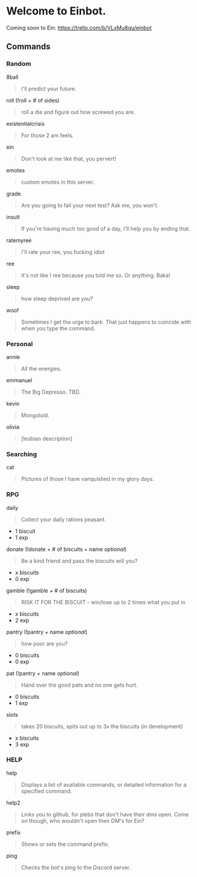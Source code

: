 # Welcome to Einbot.

Coming soon to Ein: 
https://trello.com/b/VLxMu8qu/einbot

## Commands

### Random </h3>

8ball
> I'll predict your future.

roll (!roll + # of sides)
> roll a die and figure out how screwed you are.

existentialcrisis
> For those 2 am feels.

ein
> Don't look at me like that, you pervert!

emotes
> custom emotes in this server.

grade
> Are you going to fail your next test? Ask me, you won't.

insult
> If you're having much too good of a day, I'll help you by ending that.

ratemyree
> I'll rate your ree, you fucking idiot

ree
> It's not like I ree because you told me so. Or anything. Baka!

sleep
> how sleep deprived are you?

woof
> Sometimes I get the urge to bark. That just happens to coincide with when you type the command.

### Personal </h3>

annie
> All the energies.

emmanuel
> The Big Depresso. TBD.

kevin
> Mongoloid.

olivia
> [lesbian description]

### Searching 

cat
> Pictures of those I have vanquished in my glory days.

### RPG 

daily
> Collect your daily rations peasant.
+ 1 biscuit
+ 1 exp 

donate (!donate + # of biscuits + name *optional*)
> Be a kind friend and pass the biscuits will you?
+ x biscuits
+ 0 exp 

gamble (!gamble + # of biscuits)
> RISK IT FOR THE BISCUIT - win/lose up to 2 times what you put in
+ x biscuits
+ 2 exp 

pantry (!pantry + name *optional*)
>how poor are you?
+ 0 biscuits
+ 0 exp 

pat (!pantry + name *optional*)
> Hand over the good pats and no one gets hurt.
+ 0 biscuits
+ 1 exp 

slots 
> takes 20 biscuits, spits out up to 3x the biscuits (in development)
+ x biscuits
+ 3 exp 

### HELP 

help
> Displays a list of available commands, or detailed information for a specified command.

help2
> Links you to github, for plebs that don't have their dms open. Come on though, who wouldn't open their DM's for Ein?

prefix
> Shows or sets the command prefix.

ping
> Checks the bot's ping to the Discord server.
